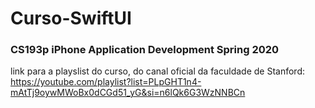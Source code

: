 # Curso-SwiftUI
### CS193p iPhone Application Development Spring 2020
link para a playslist do curso, do canal oficial da faculdade de Stanford:
<br/>
https://youtube.com/playlist?list=PLpGHT1n4-mAtTj9oywMWoBx0dCGd51_yG&si=n6lQk6G3WzNNBCn

